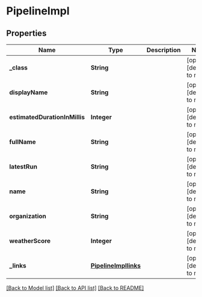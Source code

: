 # PipelineImpl
## Properties

| Name | Type | Description | Notes |
|------------ | ------------- | ------------- | -------------|
| **\_class** | **String** |  | [optional] [default to null] |
| **displayName** | **String** |  | [optional] [default to null] |
| **estimatedDurationInMillis** | **Integer** |  | [optional] [default to null] |
| **fullName** | **String** |  | [optional] [default to null] |
| **latestRun** | **String** |  | [optional] [default to null] |
| **name** | **String** |  | [optional] [default to null] |
| **organization** | **String** |  | [optional] [default to null] |
| **weatherScore** | **Integer** |  | [optional] [default to null] |
| **\_links** | [**PipelineImpllinks**](PipelineImpllinks.md) |  | [optional] [default to null] |

[[Back to Model list]](../README.md#documentation-for-models) [[Back to API list]](../README.md#documentation-for-api-endpoints) [[Back to README]](../README.md)

